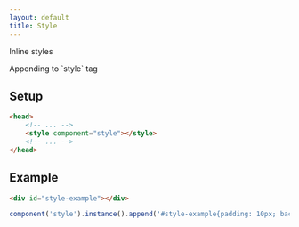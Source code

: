 ```yaml
---
layout: default
title: Style
---
```


<p>Inline styles</p>
<p>Appending to `style` tag</p>

## Setup

```html
<head>
	<!-- ... -->
	<style component="style"></style>
	<!-- ... -->
</head>
```

## Example

<div id="style-example"></div>
<script>
component('style').instance().append('#style-example{padding: 10px; background: tomato;}');
</script>

```html
<div id="style-example"></div>
```

```js
component('style').instance().append('#style-example{padding: 10px; background: tomato;}');
```
